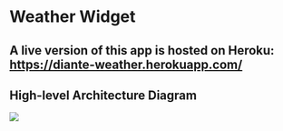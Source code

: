 # Weather Widget
## A live version of this app is hosted on Heroku: https://diante-weather.herokuapp.com/
## High-level Architecture Diagram
![](https://lucid.app/publicSegments/view/c694ef29-ffc0-4511-b8ce-04c42c41a07f/image.png)
